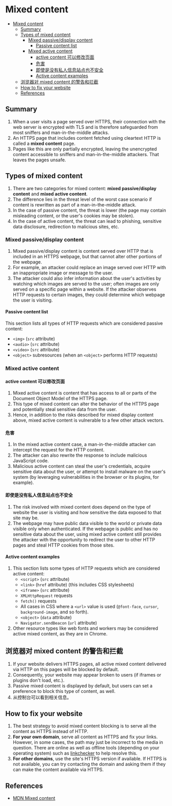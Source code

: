 # Mixed content


<!-- TOC -->

- [Mixed content](#mixed-content)
    - [Summary](#summary)
    - [Types of mixed content](#types-of-mixed-content)
        - [Mixed passive/display content](#mixed-passivedisplay-content)
            - [Passive content list](#passive-content-list)
        - [Mixed active content](#mixed-active-content)
            - [active content 可以修改页面](#active-content-可以修改页面)
            - [危害](#危害)
            - [即使是没有私人信息站点也不安全](#即使是没有私人信息站点也不安全)
            - [Active content examples](#active-content-examples)
    - [浏览器对 mixed content 的警告和拦截](#浏览器对-mixed-content-的警告和拦截)
    - [How to fix your website](#how-to-fix-your-website)
    - [References](#references)

<!-- /TOC -->


## Summary
1. When a user visits a page served over HTTPS, their connection with the web server is encrypted with TLS and is therefore safeguarded from most sniffers and man-in-the-middle attacks. 
2. An HTTPS page that includes content fetched using cleartext HTTP is called a **mixed content** page. 
3. Pages like this are only partially encrypted, leaving the unencrypted content accessible to sniffers and man-in-the-middle attackers. That leaves the pages unsafe.

## Types of mixed content
1. There are two categories for mixed content: **mixed passive/display content** and **mixed active content**. 
1. The difference lies in the threat level of the worst case scenario if content is rewritten as part of a man-in-the-middle attack. 
3. In the case of passive content, the threat is lower (the page may contain misleading content, or the user's cookies may be stolen). 
4. In the case of active content, the threat can lead to phishing, sensitive data disclosure, redirection to malicious sites, etc.

### Mixed passive/display content
1. Mixed passive/display content is content served over HTTP that is included in an HTTPS webpage, but that cannot alter other portions of the webpage. 
2. For example, an attacker could replace an image served over HTTP with an inappropriate image or message to the user. 
3. The attacker could also infer information about the user's activities by watching which images are served to the user; often images are only served on a specific page within a website. If the attacker observes HTTP requests to certain images, they could determine which webpage the user is visiting.

#### Passive content list
This section lists all types of HTTP requests which are considered passive content:
* `<img>` (`src` attribute)
* `<audio>` (`src` attribute)
* `<video>` (`src` attribute)
* `<object>` subresources (when an `<object>` performs HTTP requests)

### Mixed active content
#### active content 可以修改页面
1. Mixed active content is content that has access to all or parts of the Document Object Model of the HTTPS page. 
2. This type of mixed content can alter the behavior of the HTTPS page and potentially steal sensitive data from the user. 
3. Hence, in addition to the risks described for mixed display content above, mixed active content is vulnerable to a few other attack vectors.

#### 危害
1. In the mixed active content case, a man-in-the-middle attacker can intercept the request for the HTTP content. 
2. The attacker can also rewrite the response to include malicious JavaScript code. 
3. Malicious active content can steal the user's credentials, acquire sensitive data about the user, or attempt to install malware on the user's system (by leveraging vulnerabilities in the browser or its plugins, for example).

#### 即使是没有私人信息站点也不安全
1. The risk involved with mixed content does depend on the type of website the user is visiting and how sensitive the data exposed to that site may be. 
2. The webpage may have public data visible to the world or private data visible only when authenticated. If the webpage is public and has no sensitive data about the user, using mixed active content still provides the attacker with the opportunity to redirect the user to other HTTP pages and steal HTTP cookies from those sites.

#### Active content examples
1. This section lists some types of HTTP requests which are considered active content:
    * `<script>` (`src` attribute)
    * `<link>` (`href` attribute) (this includes CSS stylesheets)
    * `<iframe>` (`src` attribute)
    * `XMLHttpRequest` requests
    * `fetch()` requests
    * All cases in CSS where a `<url>` value is used (`@font-face`, `cursor`, `background-image`, and so forth).
    * `<object>` (`data` attribute)
    * `Navigator.sendBeacon` (`url` attribute)
2. Other resource types like web fonts and workers may be considered active mixed content, as they are in Chrome.


## 浏览器对 mixed content 的警告和拦截
1. If your website delivers HTTPS pages, all active mixed content delivered via HTTP on this pages will be blocked by default. 
2. Consequently, your website may appear broken to users (if iframes or plugins don't load, etc.). 
3. Passive mixed content is displayed by default, but users can set a preference to block this type of content, as well.
4. 从控制台可以看到相关信息。


## How to fix your website
1. The best strategy to avoid mixed content blocking is to serve all the content as HTTPS instead of HTTP.
2. **For your own domain**, serve all content as HTTPS and fix your links. However, in some cases, the path may just be incorrect to the media in question. There are online as well as offline tools (depending on your operating system) such as [linkchecker](https://linkchecker.github.io/linkchecker/) to help resolve this.
3. **For other domains**, use the site's HTTPS version if available. If HTTPS is not available, you can try contacting the domain and asking them if they can make the content available via HTTPS.


## References
* [MDN Mixed content](https://developer.mozilla.org/en-US/docs/Web/Security/Mixed_content)